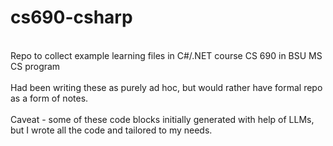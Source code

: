# cs690-csharp

<br>Repo to collect example learning files in C#/.NET course CS 690 in BSU MS CS program
<br>
<br>Had been writing these as purely ad hoc, but would rather have formal repo as a form of notes.
<br>
<br>Caveat - some of these code blocks initially generated with help of LLMs, but I wrote all the code and tailored to my needs.
